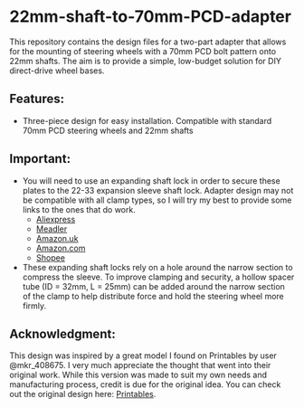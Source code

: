 # 22mm-shaft-to-70mm-PCD-adapter
This repository contains the design files for a two-part adapter that allows for the mounting of steering wheels with a 70mm PCD bolt pattern onto 22mm shafts. The aim is to provide a simple, low-budget solution for DIY direct-drive wheel bases.  

## Features:
- Three-piece design for easy installation. Compatible with standard 70mm PCD steering wheels and 22mm shafts

## Important:
- You will need to use an expanding shaft lock in order to secure these plates to the 22-33 expansion sleeve shaft lock. Adapter design may not be compatible with all clamp types, so I will try my best to provide some links to the ones that do work.
  + [Aliexpress](https://www.aliexpress.com/item/1005006364971883.html)
  + [Meadler](https://maedler.de/Article/61562200 (COM-B 22-32))
  + [Amazon.uk](https://www.amazon.co.uk/Carbon-Locking-Assembly-TLK110-Diameter/dp/B0CPSR4GHF?crid=LK0VZY4T46ED&dib=eyJ2IjoiMSJ9.iV7U72jI8zWS1PRLkMDIFMcABQanJ_mN-Eg0MRAgTwOB-U3IapegP5lwXs6fVhEB24OVtJeDlWWf363Ets_U9INEmckkG7dDctOHZZPUE1YLapALAQX_1x27y5FgK_rAjr4_NutTbSQ9uh97PbxFeaZ4cpBHM0f1lNNV_NvxM0ONI5w4VjW58uQkrElz4b-iiCpekGEKVHeE1qG7HrAqaQB2ViHAGmXxOmrS_cXzXsyYG4GEG4YAWfr1GhzJcHucKHSy5a9rastn-3tASNSVnveAz33upMxsS7PKXYcsr_c.kfbReU9VZwvVP-vqybk3oLjITQ6ja7YwgRVAwWHhueU&dib_tag=se&keywords=22-32+shaft+lock&qid=1751476035&sprefix=22-32+shaft+lo,aps,315&sr=8-4&th=1)
  + [Amazon.com](https://www.amazon.com/WPLHXDPDM-Expansion-Assembly-Fastening-Z11-32x43/dp/B0DJ5F66YC)
  + [Shopee](https://shopee.vn/Kh%E1%BB%9Bp-n%E1%BB%91i-kho%C3%A1-tr%E1%BB%A5c-SB-(Z11)-Power-lock-Kh%E1%BB%9Bp-n%E1%BB%91i-kh%C3%B3a-tr%E1%BB%A5c-ch%C3%ADnh-h%C3%A3ng-i.59929468.28462479265?is_from_login=true)
- These expanding shaft locks rely on a hole around the narrow section to compress the sleeve. To improve clamping and security, a hollow spacer tube (ID = 32mm, L = 25mm) can be added around the narrow section of the clamp to help distribute force and hold the steering wheel more firmly.
  
## Acknowledgment:
This design was inspired by a great model I found on Printables by user @mkr_408675. I very much appreciate the thought that went into their original work. While this version was made to suit my own needs and manufacturing process, credit is due for the original idea. You can check out the original design here: [Printables](https://www.printables.com/model/303487-osw-sim-racing-servo-clamping-set-to-70mm-wheel-adv).
